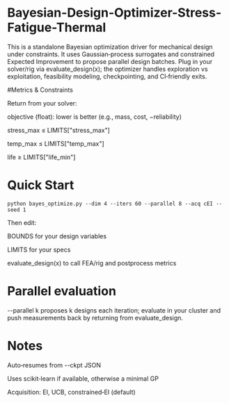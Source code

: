 # Bayesian-Design-Optimizer-Stress-Fatigue-Thermal

This is a standalone Bayesian optimization driver for mechanical design under constraints. It uses Gaussian‑process surrogates and constrained Expected Improvement to propose parallel design batches. Plug in your solver/rig via evaluate_design(x); the optimizer handles exploration vs exploitation, feasibility modeling, checkpointing, and CI‑friendly exits.

#Metrics & Constraints

Return from your solver:

objective (float): lower is better (e.g., mass, cost, −reliability)

stress_max ≤ LIMITS["stress_max"]

temp_max ≤ LIMITS["temp_max"]

life ≥ LIMITS["life_min"]

# Quick Start
```
python bayes_optimize.py --dim 4 --iters 60 --parallel 8 --acq cEI --seed 1
```
Then edit:

BOUNDS for your design variables

LIMITS for your specs

evaluate_design(x) to call FEA/rig and postprocess metrics

# Parallel evaluation

--parallel k proposes k designs each iteration; evaluate in your cluster and push measurements back by returning from evaluate_design.

# Notes

Auto‑resumes from --ckpt JSON

Uses scikit‑learn if available, otherwise a minimal GP

Acquisition: EI, UCB, constrained‑EI (default)
